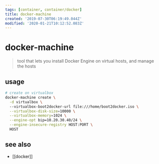 ```yaml
---
tags: [container, container/docker]
title: docker-machine
created: '2019-07-30T06:19:49.044Z'
modified: '2020-01-21T10:12:52.083Z'
---
```


# docker-machine

>  tool that lets you install Docker Engine on virtual hosts, and manage the hosts

## usage
```sh
# create on virtualbox
docker-machine create \
  -d virtualbox \                                 
  --virtualbox-boot2docker-url file:///home/boot2docker.iso \
  --virtualbox-disk-size=10000 \
  --virtualbox-memory=1024 \
  --engine-opt bip=10.20.30.40/24 \
  --engine-insecure-registry HOST:PORT \
  HOST
```

## see also
- [[docker]]
